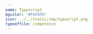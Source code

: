 ```yaml
---
name: Typescript
bgcolor: "#fef4f5"
icon: ../../static/img/typesript.png
typeoffile: competence
---
```

